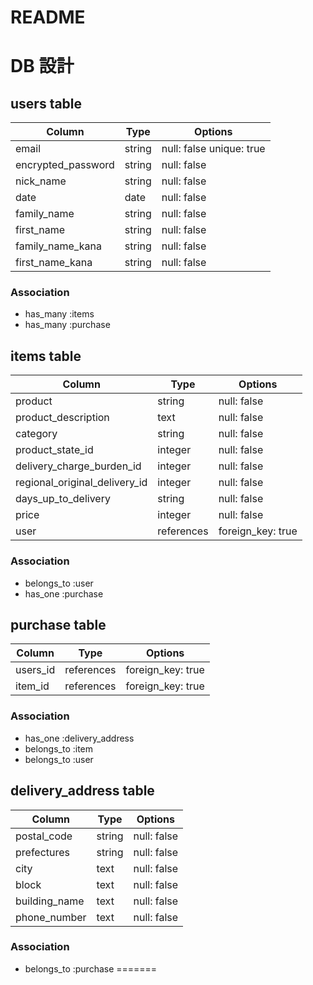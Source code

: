 # README

# DB 設計

## users table

| Column             | Type                | Options                  |
|--------------------|---------------------|--------------------------|
| email              | string              | null: false unique: true |
| encrypted_password | string              | null: false              |
| nick_name          | string              | null: false              |
| date               | date                | null: false              |
| family_name        | string              | null: false              |
| first_name         | string              | null: false              |
| family_name_kana   | string              | null: false              |
| first_name_kana    | string              | null: false              |

### Association

* has_many :items
* has_many :purchase

## items table

| Column                              | Type       | Options           |
|-------------------------------------|------------|-------------------|
| product                             | string     | null: false       |
| product_description                 | text       | null: false       |
| category                            | string     | null: false       |
| product_state_id                    | integer    | null: false       |
| delivery_charge_burden_id           | integer    | null: false       |
| regional_original_delivery_id       | integer    | null: false       |
| days_up_to_delivery                 | string     | null: false       |
| price                               | integer    | null: false       |
| user                                | references | foreign_key: true |


### Association

- belongs_to :user
- has_one :purchase

## purchase table

| Column            | Type       | Options           |
|-------------------|------------|-------------------|
| users_id          | references | foreign_key: true |
| item_id           | references | foreign_key: true |

### Association

- has_one :delivery_address
- belongs_to :item
- belongs_to :user

## delivery_address table

| Column        | Type       | Options           |
|---------------|------------|-------------------|
| postal_code   | string     | null: false       |
| prefectures   | string     | null: false       |
| city          | text       | null: false       |
| block         | text       | null: false       |
| building_name | text       | null: false       |
| phone_number  | text       | null: false       |

### Association

- belongs_to :purchase
=======